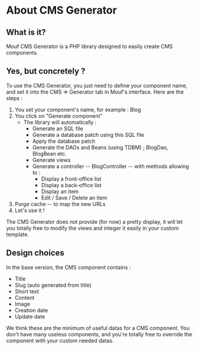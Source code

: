 About CMS Generator
=================================

What is it?
-----------

Mouf CMS Generator is a PHP library designed to easily create CMS components.


Yes, but concretely ?
---------------------

To use the CMS Generator, you just need to define your component name, and set it into the CMS => Generator tab in Mouf's interface.
Here are the steps :

1. You set your component's name, for example : Blog
2. You click on "Generate component"
    - The library will automatically :
        - Generate an SQL file
        - Generate a database patch using this SQL file
        - Apply the database patch
        - Generate the DAOs and Beans (using TDBM) ; BlogDao, BlogBean etc.
        - Generate views
        - Generate a controller -- BlogController -- with methods allowing to :
            - Display a front-office list
            - Display a back-office list
            - Display an item
            - Edit / Save / Delete an item
3. Purge cache -- to map the new URLs
4. Let's use it !

The CMS Generator does not provide (for now) a pretty display, it will let you totally free to modify the views and integer it easily in your custom template.


Design choices
--------------

In the base version, the CMS component contains :

- Title
- Slug (auto generated from title)
- Short text
- Content
- Image
- Creation date
- Update date

We think these are the minimum of useful datas for a CMS component.
You don't have many useless components, and you're totally free to override the component with your custom needed datas.
